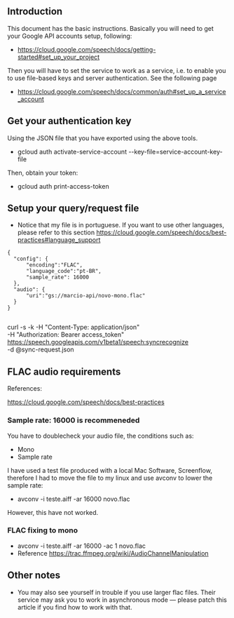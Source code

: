 ## Introduction

This document has the basic instructions. Basically you will need to get your Google API accounts setup, following: 

* https://cloud.google.com/speech/docs/getting-started#set_up_your_project

Then you will have to set the service to work as a service, i.e. to enable you to use file-based keys and server authentication. See the following page

*  https://cloud.google.com/speech/docs/common/auth#set_up_a_service_account 

## Get your authentication key

Using the JSON file that you have exported using the above tools.

* gcloud auth activate-service-account --key-file=service-account-key-file

Then, obtain your token: 

* gcloud auth print-access-token

## Setup your query/request file

* Notice that my file is in portuguese. If you want to use other languages, please refer to this section https://cloud.google.com/speech/docs/best-practices#language_support

```
{
  "config": {
      "encoding":"FLAC",
      "language_code":"pt-BR",
      "sample_rate": 16000
  },
  "audio": {
      "uri":"gs://marcio-api/novo-mono.flac"
  }
}
  
```

curl -s -k -H "Content-Type: application/json" \
    -H "Authorization: Bearer access_token" \
    https://speech.googleapis.com/v1beta1/speech:syncrecognize \
    -d @sync-request.json

## FLAC audio requirements 

References: 

https://cloud.google.com/speech/docs/best-practices

### Sample rate: 16000 is recommeneded 

You have to doublecheck your audio file, the conditions such as: 

* Mono
* Sample rate 

I have used a test file produced with a local Mac Software, Screenflow, therefore I had to move the file to my linux and use avconv to lower the sample rate: 

* avconv -i teste.aiff -ar 16000 novo.flac

However, this have not worked. 

### FLAC fixing to mono

* avconv -i teste.aiff -ar 16000 -ac 1 novo.flac
* Reference https://trac.ffmpeg.org/wiki/AudioChannelManipulation 

## Other notes

* You may also see yourself in trouble if you use larger flac files. Their service may ask you to work in asynchronous mode — please patch this article if you find how to work with that.


